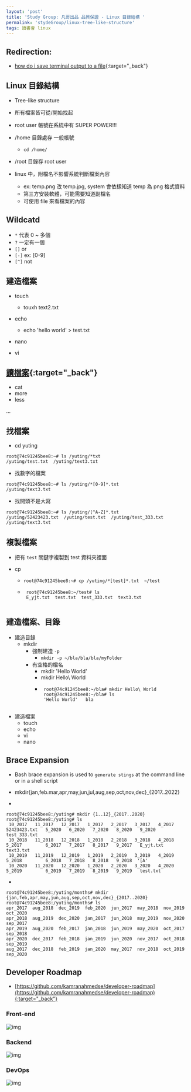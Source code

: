 ```yaml
---
layout: 'post'
title: 'Study Group: 凡哥出品 品質保證 - Linux 目錄結構 '
permalink: 'stydeGroup/linux-tree-like-structure'
tags: 讀書會 linux
---
```


## Redirection:

- [how do i save terminal output to a file](https://askubuntu.com/questions/420981/how-do-i-save-terminal-output-to-a-file){:target="_back"}

## Linux 目錄結構

- Tree-like structure
- 所有檔案皆可從/開始找起
- root user 帳號在系統中有 SUPER POWER!!!
- /home 目錄處存 一般帳號
   - `cd /home/`
- /root 目錄存 root user

- linux 中，附檔名不影響系統判斷檔案內容
   - ex: temp.png 改 temp.jpg, system 會依樣知道 temp 為 png 格式資料
   - 第三方安裝軟體，可能需要知道副檔名
   - 可使用 file 來看檔案的內容

## Wildcatd

- `*` 代表 0 ~ 多個
- `?` 一定有一個
- `[]` or 
- `[-]` ex: [0-9]
- `[^]` not

## 建造檔案

- touch
   - touxh text2.txt

- echo
   - echo 'hello world' > test.txt

- nano
- vi

## [讀檔案](https://riptutorial.com/ubuntu/example/17617/reading-a-text-file){:target="_back"}

- cat 
- more
- less

...

## 找檔案

- cd yuting

~~~
root@74c91245bee8:~# ls /yuting/*txt
/yuting/test.txt  /yuting/text3.txt
~~~

- 找數字的檔案

~~~
root@74c91245bee8:~# ls /yuting/*[0-9]*.txt
/yuting/text3.txt
~~~

- 找開頭不是大寫

~~~
root@74c91245bee8:~# ls /yuting/[^A-Z]*.txt
/yuting/52423423.txt  /yuting/test.txt  /yuting/test_333.txt  /yuting/text3.txt
~~~

## 複製檔案 

- 把有 `test` 關鍵字複製到 test 資料夾裡面

- cp
   - `root@74c91245bee8:~# cp /yuting/*[test]*.txt  ~/test`

   - ~~~
      root@74c91245bee8:~/test# ls
      E_yjt.txt  test.txt  test_333.txt  text3.txt
   ~~~

## 建造檔案、目錄

- 建造目錄
   - mkdir
     - 強制建造 `-p`
        - `mkdir -p ~/bla/bla/bla/myFolder`
     - 有空格的檔名
        - mkdir 'Hello World'
        - mkdir Hello\ World
        - ~~~
           root@74c91245bee8:~/bla# mkdir Hello\ World
           root@74c91245bee8:~/bla# ls
           'Hello World'   bla
        ~~~        

- 建造檔案
   - touch
   - echo
   - vi
   - nano

## Brace Expansion

- Bash brace expansion is used to `generate stings` at the command line or in a shell script

-  mkdir{jan,feb.mar,apr,may,jun,jul,aug,sep,oct,nov,dec}_{2017..2022}

- 

~~~
root@74c91245bee8:/yuting# mkdir {1..12}_{2017..2020}
root@74c91245bee8:/yuting# ls
 10_2017   11_2017   12_2017   1_2017   2_2017   3_2017   4_2017   52423423.txt   5_2020   6_2020   7_2020   8_2020   9_2020      test_333.txt
 10_2018   11_2018   12_2018   1_2018   2_2018   3_2018   4_2018   5_2017         6_2017   7_2017   8_2017   9_2017   E_yjt.txt   text3.txt
 10_2019   11_2019   12_2019   1_2019   2_2019   3_2019   4_2019   5_2018         6_2018   7_2018   8_2018   9_2018  '[A'
 10_2020   11_2020   12_2020   1_2020   2_2020   3_2020   4_2020   5_2019         6_2019   7_2019   8_2019   9_2019   test.txt
~~~

- 

~~~
root@74c91245bee8:/yuting/months# mkdir {jan,feb,apr,may,jun,aug,sep,oct,nov,dec}_{2017..2020}
root@74c91245bee8:/yuting/months# ls
apr_2017  aug_2018  dec_2019  feb_2020  jun_2017  may_2018  nov_2019  oct_2020
apr_2018  aug_2019  dec_2020  jan_2017  jun_2018  may_2019  nov_2020  sep_2017
apr_2019  aug_2020  feb_2017  jan_2018  jun_2019  may_2020  oct_2017  sep_2018
apr_2020  dec_2017  feb_2018  jan_2019  jun_2020  nov_2017  oct_2018  sep_2019
aug_2017  dec_2018  feb_2019  jan_2020  may_2017  nov_2018  oct_2019  sep_2020
~~~


## Developer Roadmap


- [https://github.com/kamranahmedse/developer-roadmap](https://github.com/kamranahmedse/developer-roadmap){:target="_back"}

### Front-end

![img](https://raw.githubusercontent.com/kamranahmedse/developer-roadmap/master/img/frontend.png)


### Backend

![img](https://raw.githubusercontent.com/kamranahmedse/developer-roadmap/master/img/backend.png)

### DevOps

![img](https://raw.githubusercontent.com/kamranahmedse/developer-roadmap/master/img/devops.png)